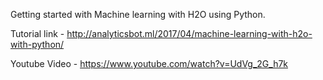 Getting started with Machine learning with H2O using Python.

Tutorial link - http://analyticsbot.ml/2017/04/machine-learning-with-h2o-with-python/

Youtube Video - https://www.youtube.com/watch?v=UdVg_2G_h7k